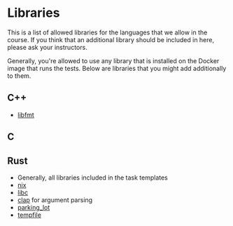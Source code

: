 # Libraries

This is a list of allowed libraries for the languages that we allow in the course. If you think that an additional library should be included in here, please ask your instructors.

Generally, you're allowed to use any library that is installed on the Docker image that runs the tests. Below are libraries that you might add additionally to them.

## C++

- [libfmt](https://github.com/fmtlib/fmt)

## C

## Rust

- Generally, all libraries included in the task templates 
- [nix](https://crates.io/crates/nix)
- [libc](https://crates.io/crates/libc)
- [clap](https://crates.io/crates/clap) for argument parsing
- [parking_lot](https://crates.io/crates/parking_lot)
- [tempfile](https://crates.io/crates/tempfile)
